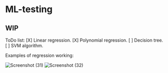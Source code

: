 # ML-testing
## WIP

ToDo list:
[X] Linear regression.
[X] Polynomial regression. 
[ ] Decision tree. 
[ ] SVM algorithm. 

Examples of regression working:

![Screenshot (31)](https://github.com/LucaM185/ML-algos/assets/66442521/25fd82d1-582b-44c1-aef0-12e2b599f2c2)
![Screenshot (32)](https://github.com/LucaM185/ML-algos/assets/66442521/4e6514f0-4323-42fd-83c5-c55f5030809c)
